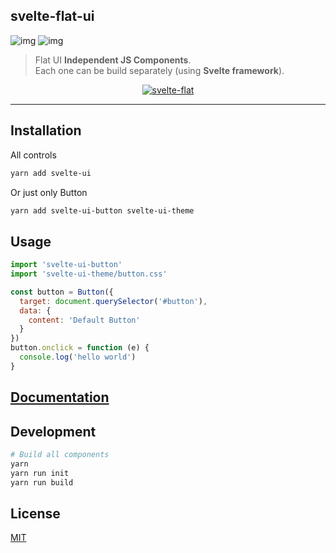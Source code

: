 svelte-flat-ui
--------------
![img](http://img.shields.io/npm/v/svelte-ui.svg)
![img](http://img.shields.io/badge/license-MIT-blue.svg)

> Flat UI **Independent JS Components**.     
> Each one can be build separately (using **Svelte framework**).   

<p align="center">
  <a href="https://svelteui.js.org/">
    <img alt="svelte-flat" src="https://github.com/jikkai/svelte-flat/raw/master/examples/src/assets/logo.png">
  </a>
</p>

---

## Installation
All controls
```bash
yarn add svelte-ui
```
Or just only Button
```bash
yarn add svelte-ui-button svelte-ui-theme
```
## Usage
```javascript
import 'svelte-ui-button'
import 'svelte-ui-theme/button.css'

const button = Button({
  target: document.querySelector('#button'),
  data: {
    content: 'Default Button'
  }
})
button.onclick = function (e) {
  console.log('hello world')
}
```

## [Documentation](https://transpiling.github.io/svelte-flat-ui/)

## Development
```bash
# Build all components
yarn 
yarn run init
yarn run build
```

## License
[MIT](https://transpiling.github.io/svelte-flat-ui/blob/master/LICENSE)